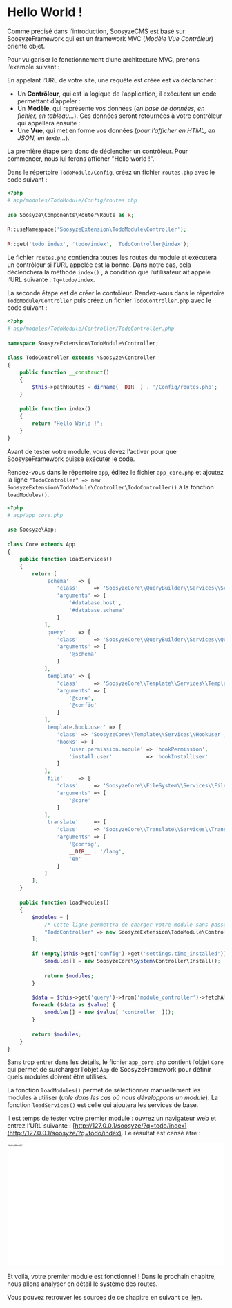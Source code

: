 # Hello World !

Comme précisé dans l’introduction, SoosyzeCMS est basé sur SoosyzeFramework qui est un framework MVC (*Modèle Vue Contrôleur*) orienté objet.

Pour vulgariser le fonctionnement d’une architecture MVC, prenons l’exemple suivant :

En appelant l’URL de votre site, une requête est créée est va déclancher :
* Un **Contrôleur**, qui est la logique de l’application, il exécutera un code permettant d’appeler :
* Un **Modèle**, qui représente vos données (*en base de données, en fichier, en tableau…*). Ces données seront retournées à votre contrôleur qui appellera ensuite :
* Une **Vue**, qui met en forme vos données (*pour l’afficher en HTML, en JSON, en texte…*).

La première étape sera donc de déclencher un contrôleur. 
Pour commencer, nous lui ferons afficher "Hello world !".

Dans le répertoire `TodoModule/Config`, créez un fichier `routes.php` avec le code suivant :

```php
<?php
# app/modules/TodoModule/Config/routes.php

use Soosyze\Components\Router\Route as R;

R::useNamespace('SoosyzeExtension\TodoModule\Controller');

R::get('todo.index', 'todo/index', 'TodoController@index');
```

Le fichier `routes.php` contiendra toutes les routes du module et exécutera un contrôleur si l’URL appelée est la bonne. Dans notre cas, cela déclenchera la méthode  `index()` , à condition que l’utilisateur ait appelé l’URL suivante : `?q=todo/index`.

La seconde étape est de créer le contrôleur.
Rendez-vous dans le répertoire `TodoModule/Controller` puis créez un fichier `TodoController.php` avec le code suivant :

```php
<?php
# app/modules/TodoModule/Controller/TodoController.php

namespace SoosyzeExtension\TodoModule\Controller;

class TodoController extends \Soosyze\Controller
{
    public function __construct()
    {
        $this->pathRoutes = dirname(__DIR__) . '/Config/routes.php';
    }

    public function index()
    {
        return "Hello World !";
    }
}
```

Avant de tester votre module, vous devez l’activer pour que SoosyseFramework puisse exécuter le code.

Rendez-vous dans le répertoire `app`, éditez le fichier `app_core.php` et ajoutez la ligne `"TodoController" => new SoosyzeExtension\TodoModule\Controller\TodoController()` à la fonction `loadModules()`.

```php
<?php
# app/app_core.php

use Soosyze\App;

class Core extends App
{
    public function loadServices()
    {
        return [
            'schema'   => [
                'class'     => 'SoosyzeCore\\QueryBuilder\\Services\\Schema',
                'arguments' => [
                    '#database.host',
                    '#database.schema'
                ]
            ],
            'query'    => [
                'class'     => 'SoosyzeCore\\QueryBuilder\\Services\\Query',
                'arguments' => [
                    '@schema'
                ]
            ],
            'template' => [
                'class'     => 'SoosyzeCore\\Template\\Services\\Templating',
                'arguments' => [
                    '@core',
                    '@config'
                ]
            ],
            'template.hook.user' => [
                'class' => 'SoosyzeCore\\Template\\Services\\HookUser',
                'hooks' => [
                    'user.permission.module' => 'hookPermission',
                    'install.user'           => 'hookInstallUser'
                ]
            ],
            'file'     => [
                'class'     => 'SoosyzeCore\\FileSystem\\Services\\File',
                'arguments' => [
                    '@core'
                ]
            ],
            'translate'     => [
                'class'     => 'SoosyzeCore\\Translate\\Services\\Translation',
                'arguments' => [
                    '@config',
                    __DIR__ . '/lang',
                    'en'
                ]
            ]
        ];
    }

    public function loadModules()
    {
        $modules = [
            /* Cette ligne permettra de charger votre module sans passer par le ModuleManager. */
            "TodoController" => new SoosyzeExtension\TodoModule\Controller\TodoController()
        ];

        if (empty($this->get('config')->get('settings.time_installed'))) {
            $modules[] = new SoosyzeCore\System\Controller\Install();

            return $modules;
        }

        $data = $this->get('query')->from('module_controller')->fetchAll();
        foreach ($data as $value) {
            $modules[] = new $value[ 'controller' ]();
        }

        return $modules;
    }
}
```

Sans trop entrer dans les détails, le fichier `app_core.php` contient l’objet `Core` qui permet de surcharger l’objet `App` de SoosyzeFramework pour définir quels modules doivent être utilisés.

La fonction `loadModules()` permet de sélectionner manuellement les modules à utiliser (*utile dans les cas où nous développons un module*).
La fonction `loadServices()` est celle qui ajoutera les services de base.

Il est temps de tester votre premier module : ouvrez un navigateur web et entrez l’URL suivante : [http://127.0.0.1/soosyze/?q=todo/index](http://127.0.0.1/soosyze/?q=todo/index).
Le résultat est censé être : 

![Illustration 06_hello_world](/assets/development/06_hello_world.png)

Et voilà, votre premier module est fonctionnel ! Dans le prochain chapitre, nous allons analyser en détail le système des routes.

Vous pouvez retrouver les sources de ce chapitre en suivant ce [lien](/development/module/src/06_hello_world).
